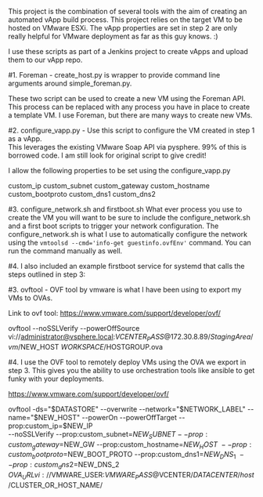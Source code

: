 This project is the combination of several tools with the aim of creating an automated vApp build process.  This project relies on the target VM to be hosted on VMware ESXi.  The vApp properties are set in step 2 are only really helpful for VMware deployment as far as this guy knows. :)

I use these scripts as part of a Jenkins project to create vApps and upload them to our vApp repo.

#1. Foreman - create_host.py is wrapper to provide command line arguments around simple_foreman.py.  

These two script can be used to create a new VM using the Foreman API.  This process can be replaced with any process you have in place to create a template VM.  I use Foreman, but there are many ways to create new VMs.

#2. configure_vapp.py - Use this script to configure the VM created in step 1 as a vApp.  
This leverages the existing VMware Soap API via pysphere.  99% of this is borrowed code.  I am still look for original script to give credit!
  
  I allow the following properties to be set using the configure_vapp.py
  
  custom_ip
  custom_subnet
  custom_gateway
  custom_hostname
  custom_bootproto
  custom_dns1
  custom_dns2

#3.  configure_network.sh and firstboot.sh
What ever process you use to create the VM you will want to be sure to include the configure_network.sh and a first boot scripts to trigger your network configuration.  The configure_network.sh is what I use to automatically configure the network using the `vmtoolsd --cmd='info-get guestinfo.ovfEnv'` command.  You can run the command manually as well. 
  

#4. I also included an example firstboot service for systemd that calls the steps outlined in step 3:


#3. ovftool - OVF tool by vmware is what I have been using to export my VMs to OVAs. 

  Link to ovf tool: https://www.vmware.com/support/developer/ovf/


  ovftool --noSSLVerify --powerOffSource vi://administrator@vsphere.local:$VCENTER_PASS@172.30.8.89/StagingArea/vm/$NEW_HOST $WORKSPACE/$HOSTGROUP.ova

#4. I use the OVF tool to remotely deploy VMs using the OVA we export in step 3.
This gives you the ability to use orchestration tools like ansible to get funky with your deployments.

  https://www.vmware.com/support/developer/ovf/

  ovftool -ds="$DATASTORE" --overwrite --network="$NETWORK_LABEL" --name="$NEW_HOST" --powerOn --powerOffTarget --prop:custom_ip=$NEW_IP\
 --noSSLVerify --prop:custom_subnet=$NEW_SUBNET --prop:custom_gateway=$NEW_GW --prop:custom_hostname=$NEW_HOST\
 --prop:custom_bootproto=$NEW_BOOT_PROTO --prop:custom_dns1=$NEW_DNS_1\
 --prop:custom_dns2=$NEW_DNS_2 $OVA_URL vi://$VMWARE_USER:$VMWARE_PASS@$VCENTER/$DATACENTER/host/$CLUSTER_OR_HOST_NAME/
